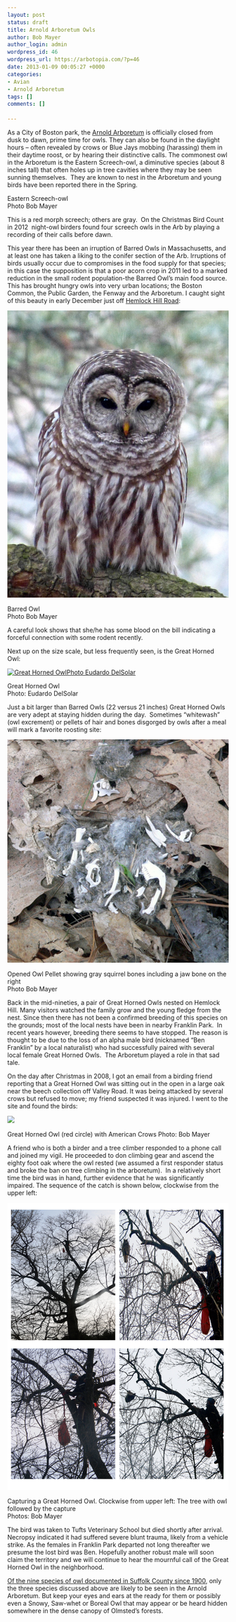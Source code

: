 ```yaml
---
layout: post
status: draft
title: Arnold Arboretum Owls
author: Bob Mayer
author_login: admin
wordpress_id: 46
wordpress_url: https://arbotopia.com/?p=46
date: 2013-01-09 00:05:27 +0000
categories:
- Avian
- Arnold Arboretum
tags: []
comments: []

---
```

As a City of Boston park, the [Arnold Arboretum](http://www.arboretum.harvard.edu:80/) is officially closed from dusk to dawn, prime time for owls. They can also be found in the daylight hours – often revealed by crows or Blue Jays mobbing (harassing) them in their daytime roost, or by hearing their distinctive calls. The commonest owl in the Arboretum is the Eastern Screech-owl, a diminutive species (about 8 inches tall) that often holes up in tree cavities where they may be seen sunning themselves.  They are known to nest in the Arboretum and young birds have been reported there in the Spring.

Eastern Screech-owl  
Photo Bob Mayer

This is a red morph screech; others are gray.  On the Christmas Bird Count in 2012  night-owl birders found four screech owls in the Arb by playing a recording of their calls before dawn.

This year there has been an irruption of Barred Owls in Massachusetts, and at least one has taken a liking to the conifer section of the Arb. Irruptions of birds usually occur due to compromises in the food supply for that species; in this case the supposition is that a poor acorn crop in 2011 led to a marked reduction in the small rodent population-the Barred Owl’s main food source. This has brought hungry owls into very urban locations; the Boston Common, the Public Garden, the Fenway and the Arboretum. I caught sight of this beauty in early December just off [Hemlock Hill Road](http://arboretum.harvard.edu/plants/featured-plants/hemlock-hill/):

![](/images/2012/12/P1020996-792x1024.jpg)

Barred Owl  
Photo Bob Mayer

A careful look shows that she/he has some blood on the bill indicating a forceful connection with some rodent recently.

Next up on the size scale, but less frequently seen, is the Great Horned Owl:

[![Great Horned OwlPhoto Eudardo DelSolar](/images/2012/12/papa.jpg)](http://www.arbotopia.com/arnold-arboretum-owls/papa/)

Great Horned Owl  
Photo: Eudardo DelSolar

Just a bit larger than Barred Owls (22 versus 21 inches) Great Horned Owls are very adept at staying hidden during the day.  Sometimes “whitewash” (owl excrement) or pellets of hair and bones disgorged by owls after a meal will mark a favorite roosting site:

[![Opened Owl Pellet Photo Bob Mayer](/images/2012/12/P1180833-1018x1024.jpg)](http://www.arbotopia.com/arnold-arboretum-owls/p1180833/)

Opened Owl Pellet showing gray squirrel bones including a jaw bone on the right  
Photo Bob Mayer

Back in the mid-nineties, a pair of Great Horned Owls nested on Hemlock Hill. Many visitors watched the family grow and the young fledge from the nest. Since then there has not been a confirmed breeding of this species on the grounds; most of the local nests have been in nearby Franklin Park.  In recent years however, breeding there seems to have stopped. The reason is thought to be due to the loss of an alpha male bird (nicknamed “Ben Franklin” by a local naturalist) who had successfully paired with several local female Great Horned Owls.  The Arboretum played a role in that sad tale.

On the day after Christmas in 2008, I got an email from a birding friend reporting that a Great Horned Owl was sitting out in the open in a large oak near the beech collection off Valley Road. It was being attacked by several crows but refused to move; my friend suspected it was injured. I went to the site and found the birds:

[![](/images/2012/12/P1220371-995x1024.jpg)](http://www.arbotopia.com/arnold-arboretum-owls/p1220371/)

Great Horned Owl (red circle) with American Crows Photo: Bob Mayer

A friend who is both a birder and a tree climber responded to a phone call and joined my vigil. He proceeded to don climbing gear and ascend the eighty foot oak where the owl rested (we assumed a first responder status and broke the ban on tree climbing in the arboretum).  In a relatively short time the bird was in hand, further evidence that he was significantly impaired. The sequence of the catch is shown below, clockwise from the upper left:

[![composite](/images/2013/01/composite.jpg)](http://www.arbotopia.com/arnold-arboretum-owls/composite/)

Capturing a Great Horned Owl. Clockwise from upper left: The tree with owl followed by the capture  
Photos: Bob Mayer

The bird was taken to Tufts Veterinary School but died shortly after arrival. Necropsy indicated it had suffered severe blunt trauma, likely from a vehicle strike. As the females in Franklin Park departed not long thereafter we presume the lost bird was Ben. Hopefully another robust male will soon claim the territory and we will continue to hear the mournful call of the Great Horned Owl in the neighborhood.

[Of the nine species of owl documented in Suffolk County since 1900](http://ebird.org/ebird/GuideMe?step=saveChoices&getLocations=counties&parentState=US-MA&bMonth=01&bYear=1900&eMonth=12&eYear=2013&reportType=location&counties=US-MA-025&continue.x=24&continue.y=12), only the three species discussed above are likely to be seen in the Arnold Arboretum. But keep your eyes and ears at the ready for them or possibly even a Snowy, Saw-whet or Boreal Owl that may appear or be heard hidden somewhere in the dense canopy of Olmsted’s forests.